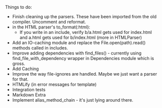 Things to do:

- Finish cleaning up the parsers. These have been imported from the old compiler. Uncomment and reformat.
- in the HTML parser's to_format(:html): 
  - If you write <!-- @include a --> in an include, verify b/a.html gets used for index.html and a.html gets used for b/index.html (more in HTMLParser)
- Add an IO-caching module and replace the File.open(path).read() methods called in includes.
- Improve adding dependencies with find_files() - currently using find_file_with_dependency wrapper in Dependencies module which is gross.
- Add Caching
- Improve the way file-ignores are handled. Maybe we just want a parser for that.
- HTMLify (in error messages for template)
- Integration tests
- Markdown Extra
- Implement alias_method_chain - it's just lying around there.